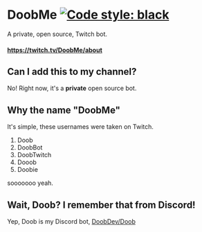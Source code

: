 # DoobMe [![Code style: black](https://img.shields.io/badge/code%20style-black-000000.svg)](https://github.com/psf/black)
A private, open source, Twitch bot.
#### https://twitch.tv/DoobMe/about

## Can I add this to my channel?
No! Right now, it's a **private** open source bot. 

## Why the name "Doob**Me**"
It's simple, these usernames were taken on Twitch.

1. Doob
2. DoobBot
3. DoobTwitch
4. Dooob
5. Doobie

sooooooo yeah.

## Wait, Doob? I remember that from Discord!
Yep, Doob is my Discord bot, [DoobDev/Doob](https://github.com/doobdev/doob)
